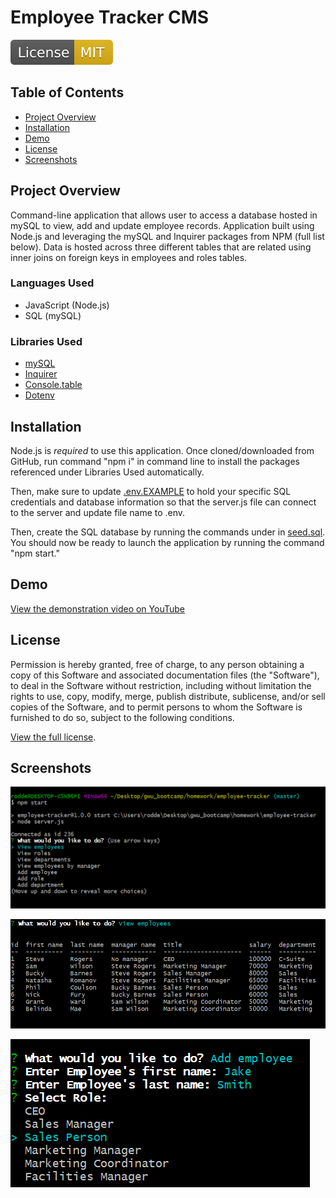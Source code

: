 # Employee Tracker CMS
![MIT license badge](./images/mit-license.svg)

## Table of Contents
- [Project Overview](#project-overview) 
- [Installation](#installation)
- [Demo](#demo)
- [License](#license)
- [Screenshots](#screenshots)

## Project Overview
Command-line application that allows user to access a database hosted in mySQL to view, add and update employee records. Application built using Node.js and leveraging the mySQL and Inquirer packages from NPM (full list below). Data is hosted across three different tables that are related using inner joins on foreign keys in employees and roles tables.

### Languages Used
- JavaScript (Node.js)
- SQL (mySQL)

### Libraries Used
- [mySQL](https://www.npmjs.com/package/mysql)
- [Inquirer](https://www.npmjs.com/package/inquirer)
- [Console.table](https://www.npmjs.com/package/console.table)
- [Dotenv](https://www.npmjs.com/package/dotenv)

## Installation
Node.js is _required_ to use this application. Once cloned/downloaded from GitHub, run command "npm i" in command line to install the packages referenced under Libraries Used automatically. 

Then, make sure to update [.env.EXAMPLE](./.env.EXAMPLE) to hold your specific SQL credentials and database information so that the server.js file can connect to the server and update file name to .env. 

Then, create the SQL database by running the commands under in [seed.sql](./db/seed.sql). You should now be ready to launch the application by running the command "npm start."

## Demo
[View the demonstration video on YouTube](https://youtu.be/mUIUxW8tPXY)

## License
Permission is hereby granted, free of charge, to any person obtaining a copy of this Software and associated documentation files (the "Software"), to deal in the Software without  restriction, including without limitation the rights to use, copy, modify, merge, publish distribute, sublicense, and/or sell copies of the Software, and to permit persons to whom the Software is furnished to do so, subject to the following conditions.

[View the full license](./LICENSE).

## Screenshots
![Screenshot of opening menu after running npm start](./images/application-start-menu.PNG)

![Screenshot of "View Employees" table result](./images/employees-table-display.PNG)

![Screenshot of "Add Employee" prompts](./images/add-employee-prompts.PNG)